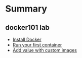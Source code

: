 # Summary

## docker101 lab

* [Install Docker](lab0.md)
* [Run your first container](lab1.md)
* [Add value with custom images](lab2.md)

